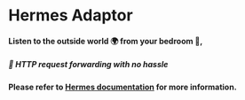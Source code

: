 # Hermes Adaptor

#### Listen to the outside world 🌍 from your bedroom 🛌,
##### 📡 HTTP request forwarding with no hassle

**Please refer to [Hermes documentation](https://github.com/chance-get-yours/hermes) for more information.**